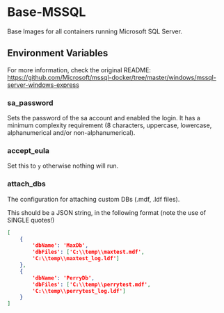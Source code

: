# Base-MSSQL

Base Images for all containers running Microsoft SQL Server.

## Environment Variables

For more information, check the original README: <https://github.com/Microsoft/mssql-docker/tree/master/windows/mssql-server-windows-express>

### sa_password

Sets the password of the sa account and enabled the login. It has a minimum complexity requirement (8 characters, uppercase, lowercase, alphanumerical and/or non-alphanumerical).

### accept_eula

Set this to `y` otherwise nothing will run.

### attach_dbs

The configuration for attaching custom DBs (.mdf, .ldf files).

This should be a JSON string, in the following format (note the use of SINGLE quotes!)

```JSON
[
    {
        'dbName': 'MaxDb',
        'dbFiles': ['C:\\temp\\maxtest.mdf',
        'C:\\temp\\maxtest_log.ldf']
    },
    {
        'dbName': 'PerryDb',
        'dbFiles': ['C:\\temp\\perrytest.mdf',
        'C:\\temp\\perrytest_log.ldf']
    }
]
```